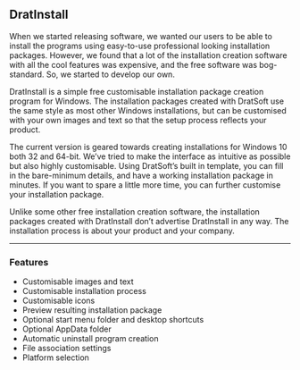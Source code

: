 ## DratInstall
When we started releasing software, we wanted our users to be able to install the programs using easy-to-use professional looking installation packages. However, we found that a lot of the installation creation software with all the cool features was expensive, and the free software was bog-standard. So, we started to develop our own.

DratInstall is a simple free customisable installation package creation program for Windows. The installation packages created with DratSoft use the same style as most other Windows installations, but can be customised with your own images and text so that the setup process reflects your product.

The current version is geared towards creating installations for Windows 10 both 32 and 64-bit. We’ve tried to make the interface as intuitive as possible but also highly customisable. Using DratSoft’s built in template, you can fill in the bare-minimum details, and have a working installation package in minutes. If you want to spare a little more time, you can further customise your installation package.

Unlike some other free installation creation software, the installation packages created with DratInstall don’t advertise DratInstall in any way. The installation process is about your product and your company.

---

### Features

* Customisable images and text
* Customisable installation process
* Customisable icons
* Preview resulting installation package
* Optional start menu folder and desktop shortcuts
* Optional AppData folder
* Automatic uninstall program creation
* File association settings
* Platform selection
